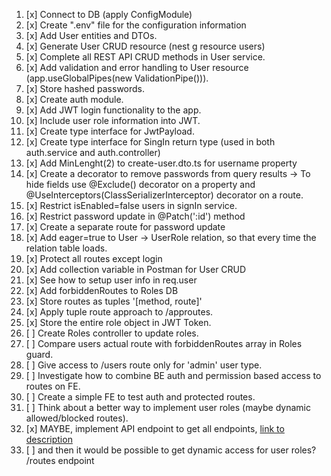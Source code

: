 1. [x] Connect to DB (apply ConfigModule)
2. [x] Create ".env" file for the configuration information
3. [x] Add User entities and DTOs.
4. [x] Generate User CRUD resource (nest g resource users)
5. [x] Complete all REST API CRUD methods in User service.
6. [x] Add validation and error handling to User resource (app.useGlobalPipes(new ValidationPipe())).
7. [x] Store hashed passwords.
8. [x] Create auth module.
9. [x] Add JWT login functionality to the app.
10. [x] Include user role information into JWT.
11. [x] Create type interface for JwtPayload.
12. [x] Create type interface for SingIn return type (used in both auth.service and auth.controller)
13. [x] Add MinLenght(2) to create-user.dto.ts for username property
14. [x] Create a decorator to remove passwords from query results -> To hide fields use @Exclude() decorator on a property and @UseInterceptors(ClassSerializerInterceptor) decorator on a route.
15. [x] Restrict isEnabled=false users in signIn service.
16. [x] Restrict password update in @Patch(':id') method
17. [x] Create a separate route for password update
18. [x] Add eager=true to User -> UserRole relation, so that every time the relation table loads.
19. [x] Protect all routes except login
20. [x] Add collection variable in Postman for User CRUD
21. [x] See how to setup user info in req.user
22. [x] Add forbiddenRoutes to Roles DB
23. [x] Store routes as tuples '[method, route]'
24. [x] Apply tuple route approach to /approutes.
25. [x] Store the entire role object in JWT Token.
26. [ ] Create Roles controller to update roles.
27. [ ] Compare users actual route with forbiddenRoutes array in Roles guard.
28. [ ] Give access to /users route only for 'admin' user type.
29. [ ] Investigate how to combine BE auth and permission based access to routes on FE.
30. [ ] Create a simple FE to test auth and protected routes.
31. [ ] Think about a better way to implement user roles (maybe dynamic allowed/blocked routes).
32. [x] MAYBE, implement API endpoint to get all endpoints, [link to description](https://stackoverflow.com/questions/58255000/how-can-i-get-all-the-routes-from-all-the-modules-and-controllers-available-on)
33. [ ] and then it would be possible to get dynamic access for user roles? /routes endpoint
